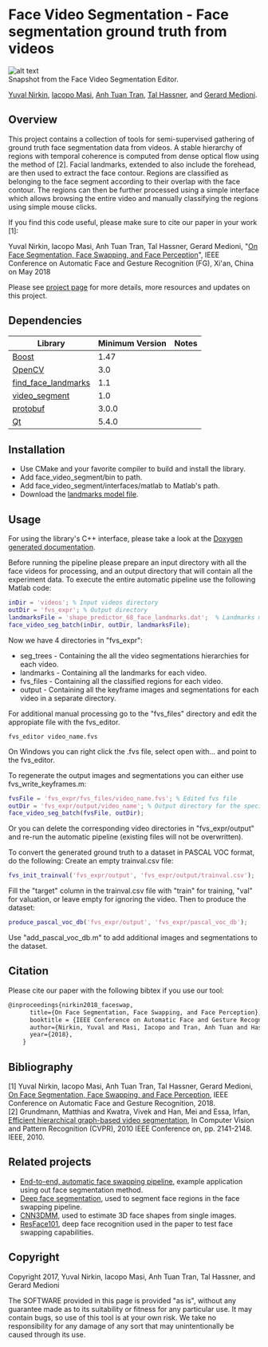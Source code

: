 # Face Video Segmentation - Face segmentation ground truth from videos
![alt text](https://yuvalnirkin.github.io/assets/img/projects/face_video_segment_teaser.jpg "Snapshot")  
Snapshot from the Face Video Segmentation Editor.

[Yuval Nirkin](http://www.nirkin.com/), [Iacopo Masi](http://www-bcf.usc.edu/~iacopoma/), [Anh Tuan Tran](https://sites.google.com/site/anhttranusc/), [Tal Hassner](http://www.openu.ac.il/home/hassner/), and [Gerard Medioni](http://iris.usc.edu/people/medioni/index.html).

## Overview
This project contains a collection of tools for semi-supervised gathering of ground truth face segmentation data from videos. A stable hierarchy of regions with temporal coherence is computed from dense optical flow using the method of [2]. Facial landmarks, extended to also include the forehead, are then used to extract the face contour. Regions are classified as belonging to the face segment according to their overlap with the face contour. The regions can then be further processed using a simple interface which allows browsing the entire video and manually classifying the regions using simple mouse clicks.


If you find this code useful, please make sure to cite our paper in your work [1]:

Yuval Nirkin, Iacopo Masi, Anh Tuan Tran, Tal Hassner, Gerard Medioni, "[On Face Segmentation, Face Swapping, and Face Perception](https://arxiv.org/abs/1704.06729)", IEEE Conference on Automatic Face and Gesture Recognition (FG), Xi'an, China on May 2018

Please see [project page](http://www.openu.ac.il/home/hassner/projects/faceswap/) for more details, more resources and updates on this project.

## Dependencies
| Library                                                            | Minimum Version | Notes                                    |
|--------------------------------------------------------------------|-----------------|------------------------------------------|
| [Boost](http://www.boost.org/)                                     | 1.47            |                                          |
| [OpenCV](http://opencv.org/)                                       | 3.0             |                                          |
| [find_face_landmarks](https://github.com/YuvalNirkin/find_face_landmarks) | 1.1      |                                          |
| [video_segment](https://github.com/YuvalNirkin/video_segment)      | 1.0             |                                          |
| [protobuf](https://github.com/google/protobuf)                     | 3.0.0           |                                          |
| [Qt](https://www.qt.io/)                                           | 5.4.0           |                                          |

## Installation
- Use CMake and your favorite compiler to build and install the library.
- Add face_video_segment/bin to path.
- Add face_video_segment/interfaces/matlab to Matlab's path.
- Download the [landmarks model file](http://dlib.net/files/shape_predictor_68_face_landmarks.dat.bz2).

## Usage
For using the library's C++ interface, please take a look at the [Doxygen generated documentation](https://yuvalnirkin.github.io/docs/face_video_segment/).

Before running the pipeline please prepare an input directory with all the face videos for processing, and an output directory that will contain all the experiment data.
To execute the entire automatic pipeline use the following Matlab code:
```Matlab
inDir = 'videos'; % Input videos directory
outDir = 'fvs_expr'; % Output directory
landmarksFile = 'shape_predictor_68_face_landmarks.dat';  % Landmarks model file
face_video_seg_batch(inDir, outDir, landmarksFile);
```

Now we have 4 directories in "fvs_expr":
- seg_trees - Containing the all the video segmentations hierarchies for each video.
- landmarks - Containing all the landmarks for each video.
- fvs_files - Containing all the classified regions for each video.
- output - Containing all the keyframe images and segmentations for each video in a separate directory.

For additional manual processing go to the "fvs_files" directory and edit the appropiate file with the fvs_editor.
```DOS .bat
fvs_editor video_name.fvs
```
On Windows you can right click the .fvs file, select open with... and point to the fvs_editor.

To regenerate the output images and segmentations you can either use fvs_write_keyframes.m:
```Matlab
fvsFile = 'fvs_expr/fvs_files/video_name.fvs'; % Edited fvs file
outDir = 'fvs_expr/output/video_name'; % Output directory for the specific video
face_video_seg_batch(fvsFile, outDir);
```
Or you can delete the corresponding video directories in "fvs_expr/output" and re-run the automatic pipeline (existing files will not be overwritten).

To convert the generated ground truth to a dataset in PASCAL VOC format, do the following:
Create an empty trainval.csv file:
```Matlab
fvs_init_trainval('fvs_expr/output', 'fvs_expr/output/trainval.csv');
```
Fill the "target" column in the trainval.csv file with "train" for training, "val" for valuation, or leave empty for ignoring the video.
Then to produce the dataset:
```Matlab
produce_pascal_voc_db('fvs_expr/output', 'fvs_expr/pascal_voc_db');
```
Use "add_pascal_voc_db.m" to add additional images and segmentations to the dataset.

## Citation

Please cite our paper with the following bibtex if you use our tool:

``` latex
@inproceedings{nirkin2018_faceswap,
      title={On Face Segmentation, Face Swapping, and Face Perception},
      booktitle = {IEEE Conference on Automatic Face and Gesture Recognition},
      author={Nirkin, Yuval and Masi, Iacopo and Tran, Anh Tuan and Hassner, Tal and Medioni, and G\'{e}rard Medioni},
      year={2018},
    }
```

## Bibliography
[1] Yuval Nirkin, Iacopo Masi, Anh Tuan Tran, Tal Hassner, Gerard Medioni, [On Face Segmentation, Face Swapping, and Face Perception](https://arxiv.org/pdf/1704.06729.pdf), IEEE Conference on Automatic Face and Gesture Recognition, 2018.  
[2] Grundmann, Matthias and Kwatra, Vivek and Han, Mei and Essa, Irfan, [Efficient hierarchical graph-based video segmentation](https://smartech.gatech.edu/bitstream/handle/1853/38305/cvpr2010_videosegmentation.pdf), In Computer Vision and Pattern Recognition (CVPR), 2010 IEEE Conference on, pp. 2141-2148. IEEE, 2010.

## Related projects
- [End-to-end, automatic face swapping pipeline](https://github.com/YuvalNirkin/face_swap), example application using out face segmentation method.
- [Deep face segmentation](https://github.com/YuvalNirkin/face_segmentation), used to segment face regions in the face swapping pipeline.
- [CNN3DMM](http://www.openu.ac.il/home/hassner/projects/CNN3DMM/), used to estimate 3D face shapes from single images.
- [ResFace101](http://www.openu.ac.il/home/hassner/projects/augmented_faces/), deep face recognition used in the paper to test face swapping capabilities. 

## Copyright
Copyright 2017, Yuval Nirkin, Iacopo Masi, Anh Tuan Tran, Tal Hassner, and Gerard Medioni 

The SOFTWARE provided in this page is provided "as is", without any guarantee made as to its suitability or fitness for any particular use. It may contain bugs, so use of this tool is at your own risk. We take no responsibility for any damage of any sort that may unintentionally be caused through its use.
